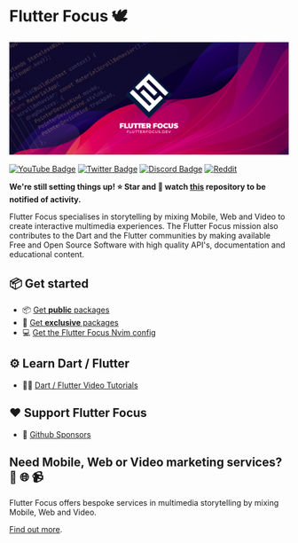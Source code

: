 # Flutter Focus  🕊️

![Flutter Focus Cover](https://github.com/flutterfocus/.github/blob/main/profile/images/cover2.png?raw=true)

[![YouTube Badge](https://img.shields.io/badge/YouTube-Channel-informational?style=flat&logo=youtube&logoColor=red&color=red)](https://youtube.com/@flutterfocus) [![Twitter Badge](https://img.shields.io/badge/@Twitter-Profile-informational?style=flat&logo=twitter&logoColor=lightblue&color=1CA2F1)](https://twitter.com/flutterfocus) [![Discord Badge](https://img.shields.io/discord/1048138797893828608?color=blue&label=Discord&logo=discord)](https://discord.gg/rx8mzKzjFM) [![Reddit](https://img.shields.io/reddit/user-karma/link/flutterfocus?style=flat&logo=reddit&label=Reddit)](https://reddit.com/user/flutterfocus)

**We're still setting things up! ⭐ Star and 👀 watch [this](https://github.com/flutterfocus/flutterfocus) repository to be notified of activity.**

Flutter Focus specialises in storytelling by mixing Mobile, Web and Video to create interactive multimedia experiences.
The Flutter Focus mission also contributes to the Dart and the Flutter communities by making available Free and Open Source Software with high quality API's, documentation and educational content.

## 📦 Get started
- 📦 [Get **public** packages](https://github.com/flutterfocus/ff-packages-public)
- 🎁 [Get **exclusive** packages](https://github.com/sponsors/flutterfocus)
- 💻 [Get the Flutter Focus Nvim config](https://github.com/flutterfocus/development_nvim)
<!-- - 📖 [Package Documentation](https://docs.page/flutterfocus/flutterfocus/) -->

## ⚙ Learn Dart / Flutter
<!-- - 📖 [Dart / Flutter Written Tutorials](https://docs.page/flutterfocus/flutterfocus/tutorials) -->
- 🧑‍🎓 [Dart / Flutter Video Tutorials](https://www.youtube.com/@flutterfocus) 

## ❤️  Support Flutter Focus 
- 🚀 [Github Sponsors](https://github.com/sponsors/flutterfocus)

## Need Mobile, Web or Video marketing services? 📱 🌐 📹
Flutter Focus offers bespoke services in multimedia storytelling by mixing Mobile, Web and Video.

[Find out more](https://flutterfocus.dev/services/).
